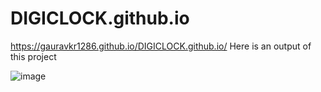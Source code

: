 # DIGICLOCK.github.io


https://gauravkr1286.github.io/DIGICLOCK.github.io/
Here is an output of this project

![image](https://user-images.githubusercontent.com/84120770/227779967-ad7043fb-1e56-4707-972f-a2440995fed0.png)

